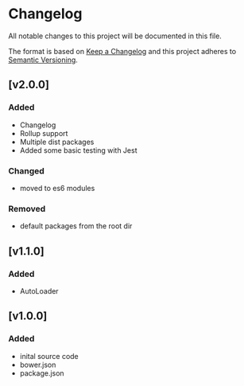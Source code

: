 # Changelog
All notable changes to this project will be documented in this file.

The format is based on [Keep a Changelog](http://keepachangelog.com/en/1.0.0/)
and this project adheres to [Semantic Versioning](http://semver.org/spec/v2.0.0.html).


## [v2.0.0]
### Added
- Changelog
- Rollup support
- Multiple dist packages
- Added some basic testing with Jest
### Changed
- moved to es6 modules
### Removed
- default packages from the root dir 

## [v1.1.0]
### Added
- AutoLoader

## [v1.0.0]
### Added
- inital source code
- bower.json
- package.json
